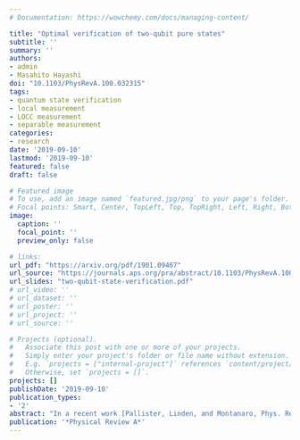```yaml
---
# Documentation: https://wowchemy.com/docs/managing-content/

title: "Optimal verification of two-qubit pure states"
subtitle: ''
summary: ''
authors:
- admin
- Masahito Hayashi
doi: "10.1103/PhysRevA.100.032315"
tags: 
- quantum state verification
- local measurement
- LOCC measurement
- separable measurement
categories: 
- research
date: '2019-09-10'
lastmod: '2019-09-10'
featured: false
draft: false

# Featured image
# To use, add an image named `featured.jpg/png` to your page's folder.
# Focal points: Smart, Center, TopLeft, Top, TopRight, Left, Right, BottomLeft, Bottom, BottomRight.
image:
  caption: ''
  focal_point: ''
  preview_only: false

# links:
url_pdf: "https://arxiv.org/pdf/1901.09467"
url_source: "https://journals.aps.org/pra/abstract/10.1103/PhysRevA.100.032315"
url_slides: "two-qubit-state-verification.pdf"
# url_video: ''
# url_dataset: ''
# url_poster: ''
# url_project: ''
# url_source: ''

# Projects (optional).
#   Associate this post with one or more of your projects.
#   Simply enter your project's folder or file name without extension.
#   E.g. `projects = ["internal-project"]` references `content/project/deep-learning/index.md`.
#   Otherwise, set `projects = []`.
projects: []
publishDate: '2019-09-10'
publication_types:
- '2'
abstract: "In a recent work [Pallister, Linden, and Montanaro, Phys. Rev. Lett. 120, 170502 (2018)], Pallister et al. proposed an optimal strategy to verify nonmaximally entangled two-qubit pure states under the constraint that the accessible measurements are locally projective and nonadaptive. Their good result leads naturally to the following question: What is the optimal strategy among general local operations and classical communication (LOCC) measurements? In this paper, we answer this problem completely for two-qubit pure states. To be specific, we give the optimal strategy for each of the following available classes of measurements: (i) local operations and one-way classical communication (one-way LOCC) measurements; (ii) local operations and two-way classical communication (two-way LOCC) measurements; and (iii) separable measurements. Surprisingly, our results reveal that for the two-qubit pure state verification problem two-way LOCC measurements remarkably outperform one-way LOCC measurements and have the same power as the separable measurements."
publication: '*Physical Review A*'
---
```

